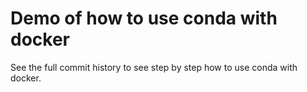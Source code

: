 # Demo of how to use conda with docker

See the full commit history to see step by step how to use
conda with docker.
